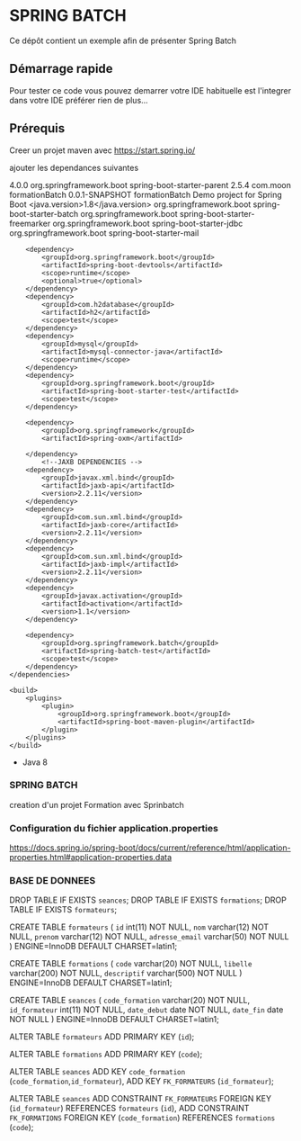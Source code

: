 # SPRING BATCH 
Ce dépôt contient un exemple afin de présenter Spring Batch
 
## Démarrage rapide
Pour tester ce code vous pouvez demarrer votre IDE habituelle est l'integrer dans votre IDE préférer rien de plus...

## Prérequis
Creer un projet maven avec https://start.spring.io/

ajouter les dependances suivantes 

<?xml version="1.0" encoding="UTF-8"?>
<project xmlns="http://maven.apache.org/POM/4.0.0" xmlns:xsi="http://www.w3.org/2001/XMLSchema-instance"
	xsi:schemaLocation="http://maven.apache.org/POM/4.0.0 https://maven.apache.org/xsd/maven-4.0.0.xsd">
	<modelVersion>4.0.0</modelVersion>
	<parent>
		<groupId>org.springframework.boot</groupId>
		<artifactId>spring-boot-starter-parent</artifactId>
		<version>2.5.4</version>
		<relativePath/> <!-- lookup parent from repository -->
	</parent>
	<groupId>com.moon</groupId>
	<artifactId>formationBatch</artifactId>
	<version>0.0.1-SNAPSHOT</version>
	<name>formationBatch</name>
	<description>Demo project for Spring Boot</description>
	<properties>
		<java.version>1.8</java.version>
	</properties>
	<dependencies>
		<dependency>
			<groupId>org.springframework.boot</groupId>
			<artifactId>spring-boot-starter-batch</artifactId>
		</dependency>
		<dependency>
			<groupId>org.springframework.boot</groupId>
			<artifactId>spring-boot-starter-freemarker</artifactId>
		</dependency>
		<dependency>
			<groupId>org.springframework.boot</groupId>
			<artifactId>spring-boot-starter-jdbc</artifactId>
		</dependency>
		<dependency>
			<groupId>org.springframework.boot</groupId>
			<artifactId>spring-boot-starter-mail</artifactId>
		</dependency>

		<dependency>
			<groupId>org.springframework.boot</groupId>
			<artifactId>spring-boot-devtools</artifactId>
			<scope>runtime</scope>
			<optional>true</optional>
		</dependency>
		<dependency>
			<groupId>com.h2database</groupId>
			<artifactId>h2</artifactId>
			<scope>test</scope>
		</dependency>
		<dependency>
			<groupId>mysql</groupId>
			<artifactId>mysql-connector-java</artifactId>
			<scope>runtime</scope>
		</dependency>
		<dependency>
			<groupId>org.springframework.boot</groupId>
			<artifactId>spring-boot-starter-test</artifactId>
			<scope>test</scope>
		</dependency>

		<dependency>
			<groupId>org.springframework</groupId>
			<artifactId>spring-oxm</artifactId>

		</dependency>
			<!--JAXB DEPENDENCIES -->
		<dependency>
			<groupId>javax.xml.bind</groupId>
			<artifactId>jaxb-api</artifactId>
			<version>2.2.11</version>
		</dependency>
		<dependency>
			<groupId>com.sun.xml.bind</groupId>
			<artifactId>jaxb-core</artifactId>
			<version>2.2.11</version>
		</dependency>
		<dependency>
			<groupId>com.sun.xml.bind</groupId>
			<artifactId>jaxb-impl</artifactId>
			<version>2.2.11</version>
		</dependency>
		<dependency>
			<groupId>javax.activation</groupId>
			<artifactId>activation</artifactId>
			<version>1.1</version>
		</dependency>

		<dependency>
			<groupId>org.springframework.batch</groupId>
			<artifactId>spring-batch-test</artifactId>
			<scope>test</scope>
		</dependency>
	</dependencies>

	<build>
		<plugins>
			<plugin>
				<groupId>org.springframework.boot</groupId>
				<artifactId>spring-boot-maven-plugin</artifactId>
			</plugin>
		</plugins>
	</build>

</project>

  * Java 8
 
### SPRING BATCH

creation d'un projet Formation avec Sprinbatch

### Configuration du fichier application.properties
https://docs.spring.io/spring-boot/docs/current/reference/html/application-properties.html#application-properties.data

### BASE DE DONNEES

DROP TABLE IF EXISTS `seances`;
DROP TABLE IF EXISTS `formations`;
DROP TABLE IF EXISTS `formateurs`;



CREATE TABLE `formateurs` (
  `id` int(11) NOT NULL,
  `nom` varchar(12) NOT NULL,
  `prenom` varchar(12) NOT NULL,
  `adresse_email` varchar(50) NOT NULL
) ENGINE=InnoDB DEFAULT CHARSET=latin1;

CREATE TABLE `formations` (
  `code` varchar(20) NOT NULL,
  `libelle` varchar(200) NOT NULL,
  `descriptif` varchar(500) NOT NULL
) ENGINE=InnoDB DEFAULT CHARSET=latin1;

CREATE TABLE `seances` (
  `code_formation` varchar(20) NOT NULL,
  `id_formateur` int(11) NOT NULL,
  `date_debut` date NOT NULL,
  `date_fin` date NOT NULL
) ENGINE=InnoDB DEFAULT CHARSET=latin1;


ALTER TABLE `formateurs`
  ADD PRIMARY KEY (`id`);

ALTER TABLE `formations`
  ADD PRIMARY KEY (`code`);

ALTER TABLE `seances`
  ADD KEY `code_formation` (`code_formation`,`id_formateur`),
  ADD KEY `FK_FORMATEURS` (`id_formateur`);


ALTER TABLE `seances`
  ADD CONSTRAINT `FK_FORMATEURS` FOREIGN KEY (`id_formateur`) REFERENCES `formateurs` (`id`),
  ADD CONSTRAINT `FK_FORMATIONS` FOREIGN KEY (`code_formation`) REFERENCES `formations` (`code`);


